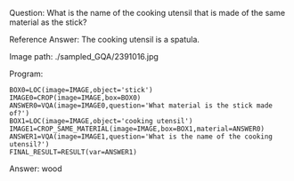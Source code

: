 Question: What is the name of the cooking utensil that is made of the same material as the stick?

Reference Answer: The cooking utensil is a spatula.

Image path: ./sampled_GQA/2391016.jpg

Program:

```
BOX0=LOC(image=IMAGE,object='stick')
IMAGE0=CROP(image=IMAGE,box=BOX0)
ANSWER0=VQA(image=IMAGE0,question='What material is the stick made of?')
BOX1=LOC(image=IMAGE,object='cooking utensil')
IMAGE1=CROP_SAME_MATERIAL(image=IMAGE,box=BOX1,material=ANSWER0)
ANSWER1=VQA(image=IMAGE1,question='What is the name of the cooking utensil?')
FINAL_RESULT=RESULT(var=ANSWER1)
```
Answer: wood


